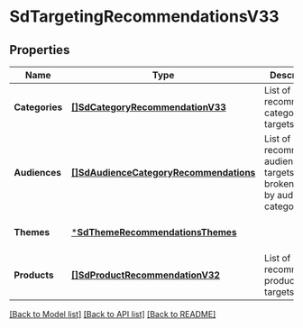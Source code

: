 # SdTargetingRecommendationsV33

## Properties
Name | Type | Description | Notes
------------ | ------------- | ------------- | -------------
**Categories** | [**[]SdCategoryRecommendationV33**](SDCategoryRecommendationV33.md) | List of recommended category targets. | [optional] [default to null]
**Audiences** | [**[]SdAudienceCategoryRecommendations**](SDAudienceCategoryRecommendations.md) | List of recommended audience targets, broken down by audience category | [optional] [default to null]
**Themes** | [***SdThemeRecommendationsThemes**](SDThemeRecommendations_themes.md) |  | [optional] [default to null]
**Products** | [**[]SdProductRecommendationV32**](SDProductRecommendationV32.md) | List of recommended product targets | [optional] [default to null]

[[Back to Model list]](../README.md#documentation-for-models) [[Back to API list]](../README.md#documentation-for-api-endpoints) [[Back to README]](../README.md)

